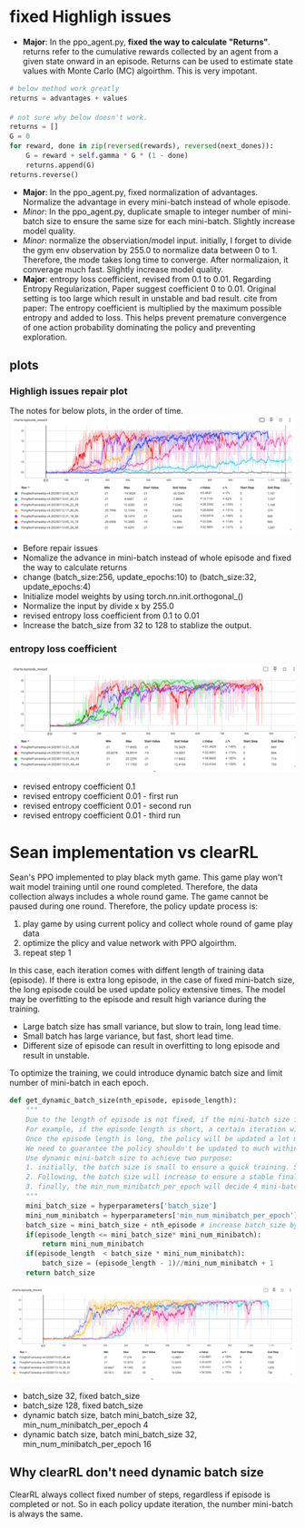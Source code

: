 # fixed Highligh issues

- **Major**: In the ppo_agent.py, **fixed the way to calculate "Returns"**. returns refer to the cumulative rewards collected by an agent from a given state onward in an episode. Returns can be used to estimate state values with Monte Carlo (MC) algoirthm. This is very impotant. 
```python
# below method work greatly
returns = advantages + values

# not sure why below doesn't work. 
returns = []
G = 0
for reward, done in zip(reversed(rewards), reversed(next_dones)):
    G = reward + self.gamma * G * (1 - done)
    returns.append(G)
returns.reverse()
```
- **Major**: In the ppo_agent.py, fixed normalization of advantages. Normalize the advantage in every mini-batch instead of whole episode.
- *Minor*: In the ppo_agent.py, duplicate smaple to integer number of mini-batch size to ensure the same size for each mini-batch. Slightly increase model quality. 
- *Minor*: normalize the observiation/model input. initially, I forget to divide the gym env observation by 255.0 to normalize data between 0 to 1. Therefore, the mode takes long time to converge. After normalizaion, it converage much fast. Slightly increase model quality. 
- **Major**: entropy loss coefficient, revised from 0.1 to 0.01. Regarding Entropy Regularization, Paper suggest coefficient 0 to 0.01. Original setting is too large which result in unstable and bad result. cite from paper: The entropy coefficient is multiplied by the maximum possible entropy and added to loss. This helps prevent premature convergence of one action probability dominating the policy and preventing exploration. 

## plots


### Highligh issues repair plot 
The notes for below plots, in the order of time.  
![trains history](./fig/train-result-and-algoirthm-tune.png)
- Before repair issues
- Nomalize the advance in mini-batch instead of whole episode and fixed the way to calculate returns
- change (batch_size:256, update_epochs:10) to (batch_size:32, update_epochs:4)
- Initialize model weights by using torch.nn.init.orthogonal_()
- Normalize the input by divide x by 255.0
- revised entropy loss coefficient from 0.1 to 0.01
- Increase the batch_size from 32 to 128 to stablize the output. 

### entropy loss coefficient
![alt text](fig/train-reults-entropy.png)
- revised entropy coefficient 0.1
- revised entropy coefficient 0.01 - first run 
- revised entropy coefficient 0.01 - second run
- revised entropy coefficient 0.01 - third run

# Sean implementation vs clearRL

Sean's PPO implemented to play black myth game. This game play won't wait model training until one round completed. Therefore, the data collection always includes a whole round game. The game cannot be paused during one round. Therefore, the policy update process is:
1. play game by using current policy and collect whole round of game play data 
2. optimize the plicy and value network with PPO algoirthm. 
3. repeat step 1

In this case, each iteration comes with diffent length of training data (episode). If there is extra long episode, in the case of fixed mini-batch size, the long episode could be used update policy extensive times. The model may be overfitting to the episode and result high variance during the training. 
- Large batch size has small variance, but slow to train, long lead time. 
- Small batch has large variance, but fast, short lead time. 
- Different size of episode can result in overfitting to long episode and result in unstable. 

To optimize the training, we could introduce dynamic batch size and limit number of mini-batch in each epoch. 

```python
def get_dynamic_batch_size(nth_episode, episode_length):
    """
    Due to the length of episode is not fixed, if the mini-batch size is fixed, PPO policy update for each iteration will not be stable.
    For example, if the episode length is short, a certain iteration will update policy a small number of times, let say 16 times.
    Once the episode length is long, the policy will be updated a lot more times in one iteration, let say 160 times, which result in overfitting to a specific episode, result unstable.
    We need to guarantee the policy shouldn't be updated to much within each policy iteration cycle.
    Use dynamic mini-batch size to achieve two purpose:
    1. initially, the batch size is small to ensure a quick training. Small batch is fast but high variance/unstable. we want it fast and high variance is acceptable initially. 
    2. Following, the batch size will increase to ensure a stable finaly result. Mitigate the affect of high variance of episode length. 
    3. finally, the min_num_minibatch_per_epoch will decide 4 mini-batch per epoch, each policy iteration will only update weights 4 times per epoch, avoid overfitting. 
    """
    mini_batch_size = hyperparameters['batch_size']
    mini_num_minibatch = hyperparameters['min_num_minibatch_per_epoch']
    batch_size = mini_batch_size + nth_episode # increase batch_size by 1 for each episode
    if(episode_length <= mini_batch_size* mini_num_minibatch):
        return mini_num_minibatch
    if(episode_length  < batch_size * mini_num_minibatch):
        batch_size = (episode_length - 1)//mini_num_minibatch + 1
    return batch_size
```
![batch size and number of batch per epoch (policy iteration) optimizaiton](./fig/batch-optimization.png)
- batch_size 32, fixed batch_size
- batch_size 128, fixed batch_size
- dynamic batch size, batch mini_batch_size 32, min_num_minibatch_per_epoch 4
- dynamic batch size, batch mini_batch_size 32, min_num_minibatch_per_epoch 16

## Why clearRL don't need dynamic batch size

ClearRL always collect fixed number of steps, regardless if episode is completed or not. So in each policy update iteration, the number mini-batch is always the same.  